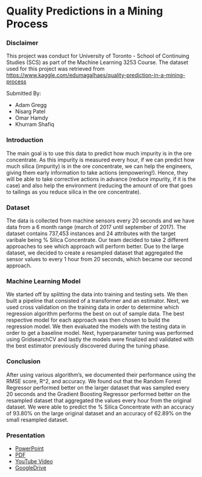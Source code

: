 # Quality Predictions in a Mining Process
### Disclaimer
This project was conduct for University of Toronto - School of Continuing Studies (SCS) as part of the Machine Learning 3253 Course. The dataset used for this project was retrieved from https://www.kaggle.com/edumagalhaes/quality-prediction-in-a-mining-process

Submitted By:
 - Adam Gregg
 - Nisarg Patel
 - Omar Hamdy
 - Khurram Shafiq

### Introduction
The main goal is to use this data to predict how much impurity is in the ore concentrate. As this impurity is measured every hour, if we can predict how much silica (impurity) is in the ore concentrate, we can help the engineers, giving them early information to take actions (empowering!). Hence, they will be able to take corrective actions in advance (reduce impurity, if it is the case) and also help the environment (reducing the amount of ore that goes to tailings as you reduce silica in the ore concentrate).

### Dataset
The data is collected from machine sensors every 20 seconds and we have data from a 6 month range (march of 2017 until september of 2017). The dataset contains 737,453 instances and 24 attributes with the target varibale being % Silica Concentrate. Our team decided to take 2 different approaches to see which approach will perform better. Due to the large dataset, we decided to create a resampled dataset that aggregated the sensor values to every 1 hour from 20 seconds, which became our second approach.

### Machine Learning Model
We started off by splitting the data into training and testing sets. We then built a pipeline that consisted of a transformer and an estimator. Next, we used cross validation on the training data in order to determine which regression algorithm performs the best on out of sample data. The best respective model for each approach was then chosen to build the regression model. We then evaluated the models with the testing data in order to get a baseline model. Next, hyperparameter tuning was performed using GridsearchCV and lastly the models were finalized and validated with the best estimator previously discovered during the tuning phase. 

### Conclusion
After using various algorithm’s, we documented their performance using the RMSE score, R^2, and accuracy. We found out that the Random Forest Regressor performed better on the larger dataset that was sampled every 20 seconds and the Gradient Boosting Regressor performed better on the resampled dataset that aggregated the values every hour from the original dataset. We were able to predict the % Silica Concentrate with an accuracy of 93.80% on the large original dataset and an accuracy of 62.89% on the small resampled dataset. 

### Presentation
- [PowerPoint](https://github.com/nishp763/SCS-ML-3253---Final-Project/blob/master/presentation/Revised%20Final%20Presentation.ppsx)
- [PDF](https://github.com/nishp763/SCS-ML-3253---Final-Project/blob/master/Final%20Presentation_COPY.pdf)
- [YouTube Video](https://www.youtube.com/watch?v=fvTKZxlI1gE)
- [GoogleDrive](https://drive.google.com/drive/folders/1ifrMKTualLm222UuDd08rrx23e8hT1DN?usp=sharing)

